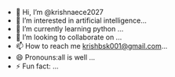 - 👋 Hi, I’m @krishnaece2027
- 👀 I’m interested in  artificial intelligence...
- 🌱 I’m currently learning python ...
- 💞️ I’m looking to collaborate on ...
- 📫 How to reach me  krishbsk001@gmail.com...
- 😄 Pronouns:all is well ...
- ⚡ Fun fact:  ...

<!---
krishnaece2027/krishnaece2027 is a ✨ special ✨ repository because its `README.md` (this file) appears on your GitHub profile.
You can click the Preview link to take a look at your changes.
--->
